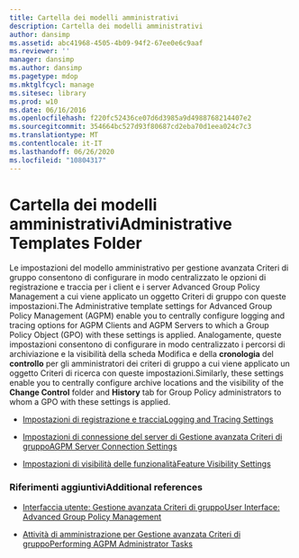 ```yaml
---
title: Cartella dei modelli amministrativi
description: Cartella dei modelli amministrativi
author: dansimp
ms.assetid: abc41968-4505-4b09-94f2-67ee0e6c9aaf
ms.reviewer: ''
manager: dansimp
ms.author: dansimp
ms.pagetype: mdop
ms.mktglfcycl: manage
ms.sitesec: library
ms.prod: w10
ms.date: 06/16/2016
ms.openlocfilehash: f220fc52436ce07d6d3985a9d4988768214407e2
ms.sourcegitcommit: 354664bc527d93f80687cd2eba70d1eea024c7c3
ms.translationtype: MT
ms.contentlocale: it-IT
ms.lasthandoff: 06/26/2020
ms.locfileid: "10804317"
---
```

# <span data-ttu-id="0962a-103">Cartella dei modelli amministrativi</span><span class="sxs-lookup"><span data-stu-id="0962a-103">Administrative Templates Folder</span></span>


<span data-ttu-id="0962a-104">Le impostazioni del modello amministrativo per gestione avanzata Criteri di gruppo consentono di configurare in modo centralizzato le opzioni di registrazione e traccia per i client e i server Advanced Group Policy Management a cui viene applicato un oggetto Criteri di gruppo con queste impostazioni.</span><span class="sxs-lookup"><span data-stu-id="0962a-104">The Administrative template settings for Advanced Group Policy Management (AGPM) enable you to centrally configure logging and tracing options for AGPM Clients and AGPM Servers to which a Group Policy Object (GPO) with these settings is applied.</span></span> <span data-ttu-id="0962a-105">Analogamente, queste impostazioni consentono di configurare in modo centralizzato i percorsi di archiviazione e la visibilità della scheda Modifica e della **cronologia** del **controllo** per gli amministratori dei criteri di gruppo a cui viene applicato un oggetto Criteri di ricerca con queste impostazioni.</span><span class="sxs-lookup"><span data-stu-id="0962a-105">Similarly, these settings enable you to centrally configure archive locations and the visibility of the **Change Control** folder and **History** tab for Group Policy administrators to whom a GPO with these settings is applied.</span></span>

-   [<span data-ttu-id="0962a-106">Impostazioni di registrazione e traccia</span><span class="sxs-lookup"><span data-stu-id="0962a-106">Logging and Tracing Settings</span></span>](logging-and-tracing-settings-agpm40.md)

-   [<span data-ttu-id="0962a-107">Impostazioni di connessione del server di Gestione avanzata Criteri di gruppo</span><span class="sxs-lookup"><span data-stu-id="0962a-107">AGPM Server Connection Settings</span></span>](agpm-server-connection-settings-agpm40.md)

-   [<span data-ttu-id="0962a-108">Impostazioni di visibilità delle funzionalità</span><span class="sxs-lookup"><span data-stu-id="0962a-108">Feature Visibility Settings</span></span>](feature-visibility-settings-agpm40.md)

### <span data-ttu-id="0962a-109">Riferimenti aggiuntivi</span><span class="sxs-lookup"><span data-stu-id="0962a-109">Additional references</span></span>

-   [<span data-ttu-id="0962a-110">Interfaccia utente: Gestione avanzata Criteri di gruppo</span><span class="sxs-lookup"><span data-stu-id="0962a-110">User Interface: Advanced Group Policy Management</span></span>](user-interface-advanced-group-policy-management-agpm40.md)

-   [<span data-ttu-id="0962a-111">Attività di amministrazione per Gestione avanzata Criteri di gruppo</span><span class="sxs-lookup"><span data-stu-id="0962a-111">Performing AGPM Administrator Tasks</span></span>](performing-agpm-administrator-tasks-agpm40.md)

 

 





